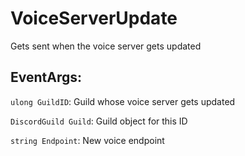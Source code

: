 VoiceServerUpdate
=================
Gets sent when the voice server gets updated

## EventArgs:
`ulong GuildID`: Guild whose voice server gets updated

`DiscordGuild Guild`: Guild object for this ID

`string Endpoint`: New voice endpoint
